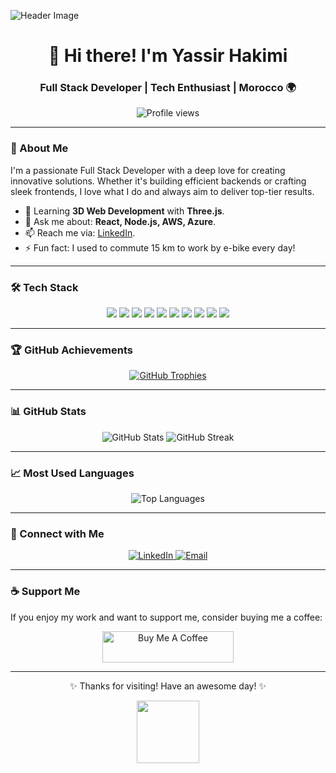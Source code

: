 <!-- Profile Header -->
![Header Image](https://via.placeholder.com/1200x300/2c3e50/ffffff?text=Welcome+to+My+GitHub+Profile)

<h1 align="center">👋 Hi there! I'm Yassir Hakimi</h1>
<h3 align="center">Full Stack Developer | Tech Enthusiast | Morocco 🌍</h3>

<p align="center">
  <img src="https://komarev.com/ghpvc/?username=yassjustice&label=Profile%20views&color=0e75b6&style=flat" alt="Profile views" />
</p>

---

### 🚀 About Me
I'm a passionate Full Stack Developer with a deep love for creating innovative solutions. Whether it's building efficient backends or crafting sleek frontends, I love what I do and always aim to deliver top-tier results.

- 🌱 Learning **3D Web Development** with **Three.js**.
- 💬 Ask me about: **React, Node.js, AWS, Azure**.
- 📫 Reach me via: [LinkedIn](https://www.linkedin.com/in/yassir-hakimi-543678217/).
- ⚡ Fun fact: I used to commute 15 km to work by e-bike every day!

---

### 🛠️ Tech Stack
<div align="center">
  <img src="https://img.shields.io/badge/-React-black?style=flat-square&logo=react" />
  <img src="https://img.shields.io/badge/-Node.js-black?style=flat-square&logo=Node.js" />
  <img src="https://img.shields.io/badge/-JavaScript-black?style=flat-square&logo=javascript" />
  <img src="https://img.shields.io/badge/-Express-black?style=flat-square&logo=express" />
  <img src="https://img.shields.io/badge/-MongoDB-black?style=flat-square&logo=mongodb" />
  <img src="https://img.shields.io/badge/-Python-black?style=flat-square&logo=python" />
  <img src="https://img.shields.io/badge/-Figma-black?style=flat-square&logo=figma" />
  <img src="https://img.shields.io/badge/-TailwindCSS-black?style=flat-square&logo=tailwindcss" />
  <img src="https://img.shields.io/badge/-Git-black?style=flat-square&logo=git" />
  <img src="https://img.shields.io/badge/-Postman-black?style=flat-square&logo=postman" />
</div>

---

### 🏆 GitHub Achievements
<div align="center">
  <a href="https://github.com/ryo-ma/github-profile-trophy">
    <img src="https://github-profile-trophy.vercel.app/?username=yassjustice&theme=darkhub&row=1&no-frame=true&column=6" alt="GitHub Trophies" />
  </a>
</div>

---

### 📊 GitHub Stats
<div align="center">
  <img src="https://github-readme-stats.vercel.app/api?username=yassjustice&show_icons=true&theme=dark&hide_border=true" alt="GitHub Stats" />
  <img src="https://github-readme-streak-stats.herokuapp.com/?user=yassjustice&theme=dark&hide_border=true" alt="GitHub Streak" />
</div>

---

### 📈 Most Used Languages
<div align="center">
  <img src="https://github-readme-stats.vercel.app/api/top-langs?username=yassjustice&show_icons=true&locale=en&layout=compact&theme=dark&hide_border=true" alt="Top Languages" />
</div>

---

### 💬 Connect with Me
<div align="center">
  <a href="https://www.linkedin.com/in/yassir-hakimi-543678217/">
    <img src="https://img.shields.io/badge/LinkedIn-Yassir%20Hakimi-blue?style=for-the-badge&logo=linkedin" alt="LinkedIn" />
  </a>
  <a href="mailto:hakimiyassir60@gmail.com">
    <img src="https://img.shields.io/badge/Email-hakimiyassir60%40gmail.com-red?style=for-the-badge&logo=gmail" alt="Email" />
  </a>
</div>

---

### ☕ Support Me
If you enjoy my work and want to support me, consider buying me a coffee:

<div align="center">
  <a href="https://www.buymeacoffee.com/hakimiyassir">
    <img src="https://cdn.buymeacoffee.com/buttons/v2/default-yellow.png" height="50" width="210" alt="Buy Me A Coffee" />
  </a>
</div>

---

<div align="center">
  <p>✨ Thanks for visiting! Have an awesome day! ✨</p>
  <img src="https://media.giphy.com/media/26BRuo6sLetdllPAQ/giphy.gif" width="100" />
</div>
